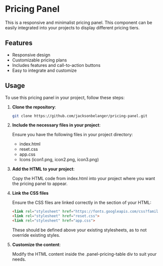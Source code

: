 # Pricing Panel

This is a responsive and minimalist pricing panel. This component can be easily integrated into your projects to display different pricing tiers.

## Features

- Responsive design
- Customizable pricing plans
- Includes features and call-to-action buttons
- Easy to integrate and customize

## Usage

To use this pricing panel in your project, follow these steps:

1. **Clone the repository**:

   ```bash
   git clone https://github.com/jacksonbelanger/pricing-panel.git

2. **Include the necessary files in your project**:

   Ensure you have the following files in your project directory:
   
   - index.html
   - reset.css
   - app.css
   - Icons (icon1.png, icon2.png, icon3.png)

3. **Add the HTML to your project**:

   Copy the HTML code from index.html into your project where you want the pricing panel to appear.

4. **Link the CSS files**

   Ensure the CSS files are linked correctly in the <head> section of your HTML:
   ```html
   <link rel="stylesheet" href="https://fonts.googleapis.com/css?family=Open+Sans:400,600,700">
   <link rel="stylesheet" href="reset.css">
   <link rel="stylesheet" href="app.css">
   ```
   These should be defined above your existing stylesheets, as to not override existing styles.

5. **Customize the content**:

   Modify the HTML content inside the .panel-pricing-table div to suit your needs. 
